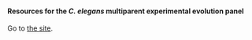 #### Resources for the *C. elegans* multiparent experimental evolution panel
Go to [the site](http://lukemn.github.io/cemee).



